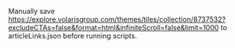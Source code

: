 
Manually save https://explore.volarisgroup.com/themes/tiles/collection/8737532?excludeCTAs=false&format=html&infiniteScroll=false&limit=1000 to articleLinks.json before running scripts.